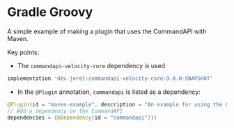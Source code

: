 # Gradle Groovy

A simple example of making a plugin that uses the CommandAPI with Maven.

Key points:

- The `commandapi-velocity-core` dependency is used
```groovy
implementation 'dev.jorel:commandapi-velocity-core:9.0.0-SNAPSHOT'
```
- In the `@Plugin` annotation, `commandapi` is listed as a dependency:
```java
@Plugin(id = "maven-example", description = "An example for using the CommandAPI with maven",
// Add a dependency on the CommandAPI
dependencies = {@Dependency(id = "commandapi")})
```

